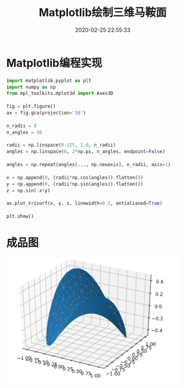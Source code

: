 ﻿---
title: Matplotlib绘制三维马鞍面
date: 2020-02-25 22:55:33
summary: 本文分享Matplotlib绘制三维马鞍面的过程。
tags:
- Python
- Matplotlib
categories:
- Python
---

# Matplotlib编程实现

```python
import matplotlib.pyplot as plt
import numpy as np
from mpl_toolkits.mplot3d import Axes3D

fig = plt.figure()
ax = fig.gca(projection='3d')

n_radii = 8
n_angles = 36

radii = np.linspace(0.125, 1.0, n_radii)
angles = np.linspace(0, 2*np.pi, n_angles, endpoint=False)

angles = np.repeat(angles[..., np.newaxis], n_radii, axis=1)

x = np.append(0, (radii*np.cos(angles)).flatten())
y = np.append(0, (radii*np.sin(angles)).flatten())
z = np.sin(-x*y)

ax.plot_trisurf(x, y, z, linewidth=0.2, antialiased=True)

plt.show()
```

# 成品图

![](../../../images/软件开发/Python/Matplotlib绘制三维马鞍面/1.png)

